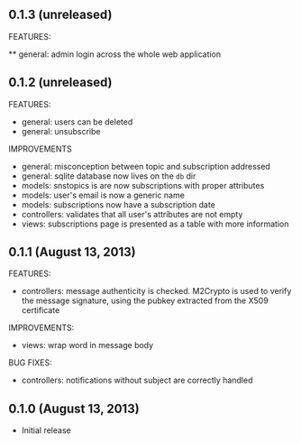 ## 0.1.3 (unreleased)

FEATURES:

** general: admin login across the whole web application


## 0.1.2 (unreleased)

FEATURES:

* general: users can be deleted
* general: unsubscribe

IMPROVEMENTS

* general: misconception between topic and subscription addressed
* general: sqlite database now lives on the `db` dir
* models: snstopics is are now subscriptions with proper attributes
* models: user's email is now a generic name
* models: subscriptions now have a subscription date
* controllers: validates that all user's attributes are not empty
* views: subscriptions page is presented as a table with more information


## 0.1.1 (August 13, 2013)

FEATURES:

* controllers: message authenticity is checked. M2Crypto is used to verify the message signature, using the pubkey extracted from the X509 certificate

IMPROVEMENTS:

* views: wrap word in message body

BUG FIXES:

* controllers: notifications without subject are correctly handled


## 0.1.0 (August 13, 2013)

* Initial release
